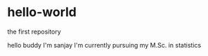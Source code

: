# hello-world
the first repository

hello buddy
I'm sanjay
I'm currently pursuing my M.Sc. in statistics

